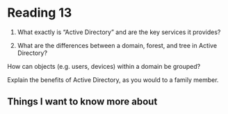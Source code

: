 # Reading 13

1. What exactly is “Active Directory” and are the key services it provides?

2. What are the differences between a domain, forest, and tree in Active Directory?

How can objects (e.g. users, devices) within a domain be grouped?

Explain the benefits of Active Directory, as you would to a family member.


## Things I want to know more about

